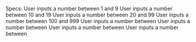 Specs:
  User inputs a number between 1 and 9
  User inputs a number between 10 and 19
  User inputs a number between 20 and 99
  User inputs a number between 100 and 999
  User inputs a number between
  User inputs a number between
  User inputs a number between
  User inputs a number between
